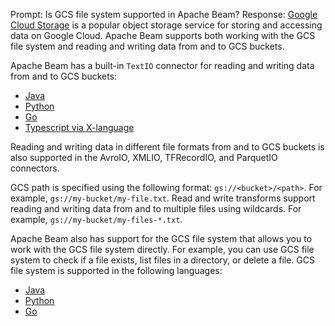 Prompt:
Is GCS file system supported in Apache Beam?
Response:
[Google Cloud Storage](https://cloud.google.com/storage) is a popular object storage service for storing and accessing data on Google Cloud. Apache Beam supports both working with the GCS file system and reading and writing data from and to GCS buckets.

Apache Beam has a built-in `TextIO` connector for reading and writing data from and to GCS buckets:
* [Java](https://beam.apache.org/releases/javadoc/current/org/apache/beam/sdk/io/TextIO.html)
* [Python](https://beam.apache.org/releases/pydoc/current/apache_beam.io.textio.html)
* [Go](https://pkg.go.dev/github.com/apache/beam/sdks/v2/go/pkg/beam/io/textio)
* [Typescript via X-language](https://beam.apache.org/documentation/sdks/typescript/io/textio/)

Reading and writing data in different file formats from and to GCS buckets is also supported in the AvroIO, XMLIO, TFRecordIO, and ParquetIO connectors.

GCS path is specified using the following format: `gs://<bucket>/<path>`. For example, `gs://my-bucket/my-file.txt`.
Read and write transforms support reading and writing data from and to multiple files using wildcards. For example, `gs://my-bucket/my-files-*.txt`.

Apache Beam also has support for the GCS file system that allows you to work with the GCS file system directly. For example, you can use GCS file system to check if a file exists, list files in a directory, or delete a file. GCS file system is supported in the following languages:
* [Java](https://beam.apache.org/releases/javadoc/current/org/apache/beam/sdk/extensions/gcp/storage/GcsFileSystemRegistrar.html)
* [Python](https://beam.apache.org/releases/pydoc/current/apache_beam.io.gcp.gcsfilesystem.html)
* [Go](https://pkg.go.dev/github.com/apache/beam/sdks/v2/go/pkg/beam/io/filesystem/gcs)


